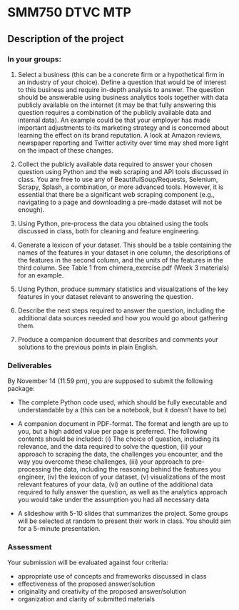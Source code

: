 # SMM750 DTVC MTP

## Description of the project

### In your groups:

1. Select a business (this can be a concrete firm or a hypothetical firm in an industry of your choice). Define a question that would be of interest to this business and require in-depth analysis to answer. The question should be answerable using business analytics tools together with data publicly available on the internet (it may be that fully answering this question requires a combination of the publicly available data and internal data). An example could be that your employer has made important adjustments to its marketing strategy and is concerned about learning the effect on its brand reputation. A look at Amazon reviews, newspaper reporting and Twitter activity over time may shed more light on the impact of these changes. 

2. Collect the publicly available data required to answer your chosen question using Python and the web scraping and API tools discussed in class. You are free to use any of BeautifulSoup/Requests, Selenium, Scrapy, Splash, a combination, or more advanced tools. However, it is essential that there be a significant web scraping component (e.g., navigating to a page and downloading a pre-made dataset will not be enough).

3. Using Python, pre-process the data you obtained using the tools discussed in class, both for cleaning and feature engineering.

4. Generate a lexicon of your dataset. This should be a table containing the names of the features in your dataset in one column, the descriptions of the features in the second column, and the units of the features in the third column. See Table 1 from chimera_exercise.pdf (Week 3 materials) for an example.

5. Using Python, produce summary statistics and visualizations of the key features in your dataset relevant to answering the question.

6. Describe the next steps required to answer the question, including the additional data sources needed and how you would go about gathering them.

7. Produce a companion document that describes and comments your solutions to the previous points in plain English.

### Deliverables

By November 14 (11:59 pm), you are supposed to submit the following package:

- The complete Python code used, which should be fully executable and understandable by a (this can be a notebook, but it doesn’t have to be)

- A companion document in PDF-format. The format and length are up to you, but a high added value per page is preferred. The following contents should be included: (i) The choice of question, including its relevance, and the data required to solve the question, (ii) your approach to scraping the data, the challenges you encounter, and the way you overcome these challenges, (iii) your approach to pre-processing the data, including the reasoning behind the features you engineer, (iv) the lexicon of your dataset, (v) visualizations of the most relevant features of your data, (vi) an outline of the additional data required to fully answer the question, as well as the analytics approach you would take under the assumption you had all necessary data

- A slideshow with 5-10 slides that summarizes the project. Some groups will be selected at random to present their work in class. You should aim for a 5-minute presentation.


### Assessment

Your submission will be evaluated against four criteria:

- appropriate use of concepts and frameworks discussed in class
- effectiveness of the proposed answer/solution
- originality and creativity of the proposed answer/solution
- organization and clarity of submitted materials
